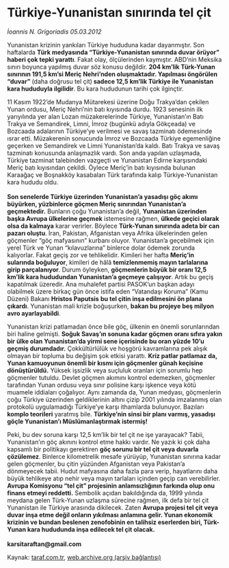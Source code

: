 # Türkiye-Yunanistan sınırında tel çit

*İoannis N. Grigoriadis 05.03.2012*

<div class="yazi"><p>Yunanistan krizinin yankıları Türkiye hududuna kadar dayanmıştır. Son haftalarda <b>Türk medyasında “Türkiye-Yunanistan sınırında duvar örüyor” haberi çok tepki yarattı</b>. Fakat olay, ölçülerinden kaymıştır. ABD’nin Meksika sınırı boyunca yapılmış duvar söz konusu değildir. <b>204 km’lik Türk-Yunan sınırının 191,5 km’si Meriç Nehri’nden oluşmaktadır. Yapılması öngörülen “duvar” </b>(daha doğrusu tel çit)<b> sadece 12,5 km’lik Türkiye ile Yunanistan kara hududuyla ilgilidir</b>. Bu kara hududunun tarihi çok ilginçtir.</p>
<p>11 Kasım 1922’de Mudanya Mütarekesi üzerine Doğu Trakya’dan çekilen Yunan ordusu, Meriç Nehri’nin batı kıyısında durdu. 1923 senesinin ilk yarıyılında yer alan Lozan müzakerelerinde Türkiye, Yunanistan’ın Batı Trakya ve Semandirek, Limni, İmroz (bugünkü adıyla Gökçeada) ve Bozcaada adalarının Türkiye’ye verilmesi ve savaş tazminatı ödemesinde ısrar etti. Müzakerenin sonucunda İmroz ve Bozcaada Türkiye egemenliğine geçerken ve Semandirek ve Limni Yunanistan’da kaldı. Batı Trakya ve savaş tazminatı konusunda anlaşmazlık vardı. Son anda yapılan uzlaşmada, Türkiye tazminat talebinden vazgeçti ve Yunanistan Edirne karşısındaki Meriç batı kıyısından çekildi. Öylece Meriç’in batı kıyısında bulunan Karaağaç ve Boşnakköy kasabaları Türk tarafında kalıp Türkiye-Yunanistan kara hududu oldu.<br/><br/><b>Son senelerde Türkiye üzerinden Yunanistan’a yasadışı göç akımı büyürken, yüzbinlerce göçmen Meriç sınırından Yunanistan’a geçmektedir.</b> Bunların çoğu Yunanistan’a değil, <b>Yunanistan üzerinden başka Avrupa ülkelerine geçmek</b> istemesine rağmen, <b>ülkede geçici olarak olsa da kalmaya</b> karar verirler. Böylece <b>Türk-Yunan sınırında adeta bir can pazarı oluştu</b>. İran, Pakistan, Afganistan veya Afrika ülkelerinden gelen göçmenler “göç mafyasının” kurbanı oluyor. Yunanistan’a geçebilmek için yerel Türk ve Yunan “kılavuzlarına” binlerce dolar ödemek zorunda kalıyorlar. Fakat geçiş zor ve tehlikelidir. Kimileri her hafta <b>Meriç’in sularında boğuluyor</b>, kimileri de hâlâ <b>temizlenmemiş mayın tarlalarına girip parçalanıyor</b>. Durum öyleyken, <b>göçmenlerin büyük bir oranı 12,5 km’lik kara hududundan Yunanistan’a geçmeye çalışıyor</b>. Artık bu geçiş kapatılmak üzeredir. Ana muhalefet partisi PASOK’un başkan adayı olabilmek üzere birkaç gün önce istifa eden “Vatandaşı Koruma” (Kamu Düzeni) Bakanı <b>Hristos Paputsis</b> <b>bu tel çitin inşa edilmesini ön plana çıkardı</b>. Yunanistan mali krizle boğuşurken, <b>bakan bu projeye beş milyon avro ayarlayabildi</b>.</p>
<p>Yunanistan krizi patlamadan önce bile göç, ülkenin en önemli sorunlarından biri haline gelmişti. <b>Soğuk Savaş’ın sonuna kadar göçmen oranı sıfıra yakın bir ülke olan Yunanistan’da yirmi sene içerisinde bu oran yüzde 10’u geçmiş durumdadır.</b> Çokkültürlülük ve hoşgörü kavramlarına pek alışık olmayan bir topluma bu değişim şok etkisi yarattı. <b>Kriz patlar patlamaz da, Yunan kamuoyunun önemli bir kısmı için göçmenler günah keçisine dönüştürüldü.</b> Yüksek işsizlik veya suçluluk oranları için sorumlu hep göçmenler tutuldu. Devlet göçmen akımını kontrol edemezken, göçmenler tarafından Yunan ordusu veya sınır polisine karşı işkence veya kötü muamele iddiaları çoğalıyor. Aynı zamanda da, Yunan medyası, göçmenlerin çoğu Türkiye üzerinden geldiklerinin altını çizip 2001 yılında imzalanmış olan protokolü uygulamadığı Türkiye’ye karşı ithamlarda bulunuyor. Bazıları <b>komplo teorileri</b> yaratmış bile. <b>Türkiye’nin sinsi bir planı varmış, yasadışı göçle Yunanistan’ı Müslümanlaştırmak istermiş!</b></p>
<p>Peki, bu dev soruna karşı 12,5 km’lik bir tel çit ne işe yarayacak? Tabii, Yunanistan’ın göç akınını kontrol etme hakkı vardır. Ne yazık ki çok daha kapsamlı bir politikayı gerektiren <b>göç sorunu bir tel çit veya duvarla çözülemez</b>. Binlerce kilometrelik mesafe yürüyüp, Yunanistan sınırına kadar gelen göçmenler, bu çitin yüzünden Afganistan veya Pakistan’a dönmeyecek tabii. Hudut mafyasına daha fazla para verip, hayatlarını daha büyük tehlikeye atıp nehir veya mayın tarlaları içinden geçip can verebilirler. <b>Avrupa Komisyonu “tel çit” projesinin anlamsızlığının farkında olup onu finans etmeyi reddetti.</b> Sembolik açıdan bakıldığında da, 1999 yılında meydana gelen Türk-Yunan uzlaşma sürecine rağmen, ilk defa bir tel çit Yunanistan ile Türkiye arasında dikilecek. Zaten <b>Avrupa projesi tel çit veya duvar inşa etme değil onların yıkılması anlamına gelir. Yunan ekonomik krizinin ve bundan beslenen zenofobinin en talihsiz eserlerden biri, Türk-Yunan kara hududunda inşa edilecek tel çit olacak.<br/><br/></b><b>karsitaraftan@gmail.com</b></p>
</div>

Kaynak: [taraf.com.tr](http://www.taraf.com.tr/ioannis-n-grigoriadis/makale-turkiye-yunanistan-sinirinda-tel-cit.htm), [web.archive.org (arşiv bağlantısı)](http://web.archive.org/web/20131106053056/http://www.taraf.com.tr/ioannis-n-grigoriadis/makale-turkiye-yunanistan-sinirinda-tel-cit.htm)
